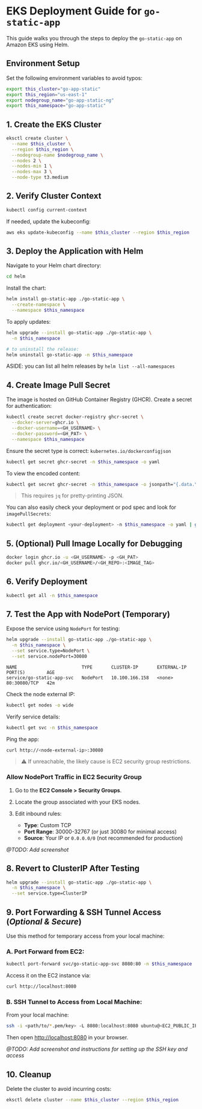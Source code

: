 # EKS Deployment Guide for `go-static-app`

This guide walks you through the steps to deploy the `go-static-app` on Amazon EKS using Helm.

## Environment Setup

Set the following environment variables to avoid typos:

```bash
export this_cluster="go-app-static"
export this_region="us-east-1"
export nodegroup_name="go-app-static-ng"
export this_namespace="go-app-static"
```

## 1. Create the EKS Cluster

```bash
eksctl create cluster \
  --name $this_cluster \
  --region $this_region \
  --nodegroup-name $nodegroup_name \
  --nodes 2 \
  --nodes-min 1 \
  --nodes-max 3 \
  --node-type t3.medium
```

## 2. Verify Cluster Context

```bash
kubectl config current-context
```

If needed, update the kubeconfig:

```bash
aws eks update-kubeconfig --name $this_cluster --region $this_region
```

## 3. Deploy the Application with Helm

Navigate to your Helm chart directory:

```bash
cd helm
```

Install the chart:

```bash
helm install go-static-app ./go-static-app \
  --create-namespace \
  --namespace $this_namespace
```

To apply updates:

```bash
helm upgrade --install go-static-app ./go-static-app \
  -n $this_namespace

# to uninstall the release:
helm uninstall go-static-app -n $this_namespace
```

ASIDE: you can list all helm releases by `helm list --all-namespaces`

## 4. Create Image Pull Secret

The image is hosted on GitHub Container Registry (GHCR). Create a secret for authentication:

```bash
kubectl create secret docker-registry ghcr-secret \
  --docker-server=ghcr.io \
  --docker-username=<GH_USERNAME> \
  --docker-password=<GH_PAT> \
  --namespace $this_namespace
```

Ensure the secret type is correct: `kubernetes.io/dockerconfigjson`

```bash
kubectl get secret ghcr-secret -n $this_namespace -o yaml
```

To view the encoded content:
```bash
kubectl get secret ghcr-secret -n $this_namespace -o jsonpath="{.data.\.dockerconfigjson}" | base64 --decode | jq

```
> This requires `jq` for pretty-printing JSON.

You can also easily check your deployment or pod spec and look for `imagePullSecrets`:
```bash
kubectl get deployment <your-deployment> -n $this_namespace -o yaml | grep -A 5 imagePullSecrets

```
## 5. (Optional) Pull Image Locally for Debugging

```bash
docker login ghcr.io -u <GH_USERNAME> -p <GH_PAT>
docker pull ghcr.io/<GH_USERNAME>/<GH_REPO>:<IMAGE_TAG>
```

## 6. Verify Deployment

```bash
kubectl get all -n $this_namespace
```

## 7. Test the App with NodePort (Temporary)

Expose the service using `NodePort` for testing:

```bash
helm upgrade --install go-static-app ./go-static-app \
  -n $this_namespace \
  --set service.type=NodePort \
  --set service.nodePort=30080
```

```output
NAME                        TYPE       CLUSTER-IP       EXTERNAL-IP   PORT(S)        AGE
service/go-static-app-svc   NodePort   10.100.166.158   <none>        80:30080/TCP   42m

```

Check the node external IP:

```bash
kubectl get nodes -o wide
```

Verify service details:

```bash
kubectl get svc -n $this_namespace
```

Ping the app:

```bash
curl http://<node-external-ip>:30080
```

> ⚠️ If unreachable, the likely cause is EC2 security group restrictions.

### Allow NodePort Traffic in EC2 Security Group

1. Go to the **EC2 Console > Security Groups**.
2. Locate the group associated with your EKS nodes.
3. Edit inbound rules:

   * **Type**: Custom TCP
   * **Port Range**: 30000-32767 (or just 30080 for minimal access)
   * **Source**: Your IP or `0.0.0.0/0` (not recommended for production)

*@TODO: Add screenshot*

## 8. Revert to ClusterIP After Testing

```bash
helm upgrade --install go-static-app ./go-static-app \
  -n $this_namespace \
  --set service.type=ClusterIP
```

## 9. Port Forwarding & SSH Tunnel Access (*Optional & Secure*)

Use this method for temporary access from your local machine:

### A. Port Forward from EC2:

```bash
kubectl port-forward svc/go-static-app-svc 8080:80 -n $this_namespace
```

Access it on the EC2 instance via:

```bash
curl http://localhost:8080
```

### B. SSH Tunnel to Access from Local Machine:

From your local machine:

```bash
ssh -i <path/to/*.pem/key> -L 8080:localhost:8080 ubuntu@<EC2_PUBLIC_IP>
```

Then open [http://localhost:8080](http://localhost:8080) in your browser.

*@TODO: Add screenshot and instructions for setting up the SSH key and access*

## 10. Cleanup

Delete the cluster to avoid incurring costs:

```bash
eksctl delete cluster --name $this_cluster --region $this_region
```
